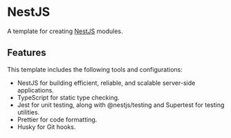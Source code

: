# NestJS

A template for creating [NestJS](https://nestjs.com/) modules.

## Features

This template includes the following tools and configurations:

- NestJS for building efficient, reliable, and scalable server-side applications.
- TypeScript for static type checking.
- Jest for unit testing, along with @nestjs/testing and Supertest for testing utilities.
- Prettier for code formatting.
- Husky for Git hooks.
